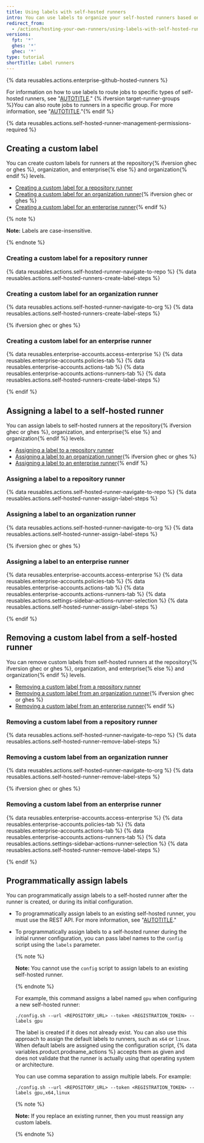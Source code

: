 ```yaml
---
title: Using labels with self-hosted runners
intro: You can use labels to organize your self-hosted runners based on their characteristics.
redirect_from:
  - /actions/hosting-your-own-runners/using-labels-with-self-hosted-runners
versions:
  fpt: '*'
  ghes: '*'
  ghec: '*'
type: tutorial
shortTitle: Label runners
---
```


{% data reusables.actions.enterprise-github-hosted-runners %}

For information on how to use labels to route jobs to specific types of self-hosted runners, see "[AUTOTITLE](/actions/hosting-your-own-runners/managing-self-hosted-runners/using-self-hosted-runners-in-a-workflow)." {% ifversion target-runner-groups %}You can also route jobs to runners in a specific group. For more information, see "[AUTOTITLE](/actions/using-jobs/choosing-the-runner-for-a-job#targeting-runners-in-a-group)."{% endif %}

{% data reusables.actions.self-hosted-runner-management-permissions-required %}

## Creating a custom label

You can create custom labels for runners at the repository{% ifversion ghec or ghes %}, organization, and enterprise{% else %} and organization{% endif %} levels.

- [Creating a custom label for a repository runner](#creating-a-custom-label-for-a-repository-runner)
- [Creating a custom label for an organization runner](#creating-a-custom-label-for-an-organization-runner){% ifversion ghec or ghes %}
- [Creating a custom label for an enterprise runner](#creating-a-custom-label-for-an-enterprise-runner){% endif %}

{% note %}

**Note:** Labels are case-insensitive.

{% endnote %}

### Creating a custom label for a repository runner

{% data reusables.actions.self-hosted-runner-navigate-to-repo %}
{% data reusables.actions.self-hosted-runners-create-label-steps %}

### Creating a custom label for an organization runner

{% data reusables.actions.self-hosted-runner-navigate-to-org %}
{% data reusables.actions.self-hosted-runners-create-label-steps %}

{% ifversion ghec or ghes %}

### Creating a custom label for an enterprise runner

{% data reusables.enterprise-accounts.access-enterprise %}
{% data reusables.enterprise-accounts.policies-tab %}
{% data reusables.enterprise-accounts.actions-tab %}
{% data reusables.enterprise-accounts.actions-runners-tab %}
{% data reusables.actions.self-hosted-runners-create-label-steps %}

{% endif %}

## Assigning a label to a self-hosted runner

You can assign labels to self-hosted runners at the repository{% ifversion ghec or ghes %}, organization, and enterprise{% else %} and organization{% endif %} levels.

- [Assigning a label to a repository runner](#assigning-a-label-to-a-repository-runner)
- [Assigning a label to an organization runner](#assigning-a-label-to-an-organization-runner){% ifversion ghec or ghes %}
- [Assigning a label to an enterprise runner](#assigning-a-label-to-an-enterprise-runner){% endif %}

### Assigning a label to a repository runner

{% data reusables.actions.self-hosted-runner-navigate-to-repo %}
{% data reusables.actions.self-hosted-runner-assign-label-steps %}

### Assigning a label to an organization runner

{% data reusables.actions.self-hosted-runner-navigate-to-org %}
{% data reusables.actions.self-hosted-runner-assign-label-steps %}

{% ifversion ghec or ghes %}

### Assigning a label to an enterprise runner

{% data reusables.enterprise-accounts.access-enterprise %}
{% data reusables.enterprise-accounts.policies-tab %}
{% data reusables.enterprise-accounts.actions-tab %}
{% data reusables.enterprise-accounts.actions-runners-tab %}
{% data reusables.actions.settings-sidebar-actions-runner-selection %}
{% data reusables.actions.self-hosted-runner-assign-label-steps %}

{% endif %}

## Removing a custom label from a self-hosted runner

You can remove custom labels from self-hosted runners at the repository{% ifversion ghec or ghes %}, organization, and enterprise{% else %} and organization{% endif %} levels.

- [Removing a custom label from a repository runner](#removing-a-custom-label-from-a-repository-runner)
- [Removing a custom label from an organization runner](#removing-a-custom-label-from-an-organization-runner){% ifversion ghec or ghes %}
- [Removing a custom label from an enterprise runner](#removing-a-custom-label-from-an-enterprise-runner){% endif %}

### Removing a custom label from a repository runner

{% data reusables.actions.self-hosted-runner-navigate-to-repo %}
{% data reusables.actions.self-hosted-runner-remove-label-steps %}

### Removing a custom label from an organization runner

{% data reusables.actions.self-hosted-runner-navigate-to-org %}
{% data reusables.actions.self-hosted-runner-remove-label-steps %}

{% ifversion ghec or ghes %}

### Removing a custom label from an enterprise runner

{% data reusables.enterprise-accounts.access-enterprise %}
{% data reusables.enterprise-accounts.policies-tab %}
{% data reusables.enterprise-accounts.actions-tab %}
{% data reusables.enterprise-accounts.actions-runners-tab %}
{% data reusables.actions.settings-sidebar-actions-runner-selection %}
{% data reusables.actions.self-hosted-runner-remove-label-steps %}

{% endif %}

## Programmatically assign labels

You can programmatically assign labels to a self-hosted runner after the runner is created, or during its initial configuration.

- To programmatically assign labels to an existing self-hosted runner, you must use the REST API. For more information, see "[AUTOTITLE](/rest/actions/self-hosted-runners)."
- To programmatically assign labels to a self-hosted runner during the initial runner configuration, you can pass label names to the `config` script using the `labels` parameter.

  {% note %}

  **Note:** You cannot use the `config` script to assign labels to an existing self-hosted runner.

  {% endnote %}

  For example, this command assigns a label named `gpu` when configuring a new self-hosted runner:

  ```shell
  ./config.sh --url <REPOSITORY_URL> --token <REGISTRATION_TOKEN> --labels gpu
  ```

  The label is created if it does not already exist. You can also use this approach to assign the default labels to runners, such as `x64` or `linux`. When default labels are assigned using the configuration script, {% data variables.product.prodname_actions %} accepts them as given and does not validate that the runner is actually using that operating system or architecture.

  You can use comma separation to assign multiple labels. For example:

  ```shell
  ./config.sh --url <REPOSITORY_URL> --token <REGISTRATION_TOKEN> --labels gpu,x64,linux
  ```

  {% note %}

  **Note:** If you replace an existing runner, then you must reassign any custom labels.

  {% endnote %}
